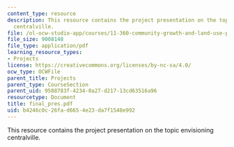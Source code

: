 ```yaml
---
content_type: resource
description: This resource contains the project presentation on the topic envisioning
  centralville.
file: /ol-ocw-studio-app/courses/11-360-community-growth-and-land-use-planning-fall-2005/b4246c0c26fad6654e23da7f1548e992_final_pres.pdf
file_size: 9008148
file_type: application/pdf
learning_resource_types:
- Projects
license: https://creativecommons.org/licenses/by-nc-sa/4.0/
ocw_type: OCWFile
parent_title: Projects
parent_type: CourseSection
parent_uid: 9588783f-4234-0a27-d217-13cd63516a96
resourcetype: Document
title: final_pres.pdf
uid: b4246c0c-26fa-d665-4e23-da7f1548e992
---
```

This resource contains the project presentation on the topic envisioning centralville.